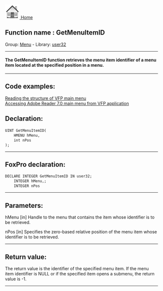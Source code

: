 [<img src="../../images/home.png"> Home ](https://github.com/VFPX/Win32API)  

## Function name : GetMenuItemID
Group: [Menu](../../functions_group.md#Menu)  -  Library: [user32](../../../libraries.md#user32)  
***  


#### The GetMenuItemID function retrieves the menu item identifier of a menu item located at the specified position in a menu.
***  


## Code examples:
[Reading the structure of VFP main menu](../../samples/sample_337.md)  
[Accessing Adobe Reader 7.0 main menu from VFP application](../../samples/sample_495.md)  

## Declaration:
```foxpro  
UINT GetMenuItemID(
	HMENU hMenu,
	int nPos
);  
```  
***  


## FoxPro declaration:
```foxpro  
DECLARE INTEGER GetMenuItemID IN user32;
	INTEGER hMenu,;
	INTEGER nPos  
```  
***  


## Parameters:
hMenu
[in] Handle to the menu that contains the item whose identifier is to be retrieved. 

nPos
[in] Specifies the zero-based relative position of the menu item whose identifier is to be retrieved.   
***  


## Return value:
The return value is the identifier of the specified menu item. If the menu item identifier is NULL or if the specified item opens a submenu, the return value is -1.   
***  

